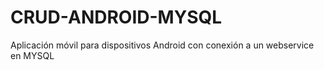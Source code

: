 # CRUD-ANDROID-MYSQL
Aplicación móvil  para dispositivos Android con conexión a un webservice en MYSQL 
